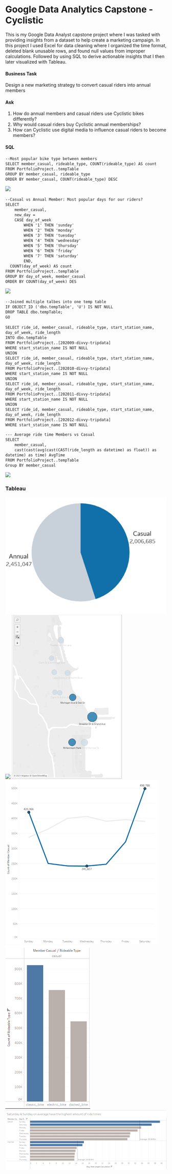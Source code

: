 # Google Data Analytics Capstone - Cyclistic 

This is my Google Data Analyst capstone project where I was tasked with providing insights from a dataset to help create a marketing campaign. In this project I used Excel for data cleaning where I organized the time format, deleted blank unusable rows, and found null values from improper calculations. Followed by using SQL to derive actionable insights that I then later visualized with Tableau.

#### Business Task
Design a new marketing strategy to convert casual riders into annual members

#### Ask
1. How do annual members and casual riders use Cyclistic bikes differently?
2. Why would casual riders buy Cyclistic annual memberships?
3. How can Cyclistic use digital media to influence casual riders to become members?

#### SQL
```
--Most popular bike type between members
SELECT member_casual, rideable_type, COUNT(rideable_type) AS count
FROM PortfolioProject..tempTable
GROUP BY member_casual, rideable_type
ORDER BY member_casual, COUNT(rideable_type) DESC
```

![](https://s3.us-west-2.amazonaws.com/secure.notion-static.com/31958728-10c3-42b8-bf12-2dd2c0803fc5/Untitled.png?X-Amz-Algorithm=AWS4-HMAC-SHA256&X-Amz-Content-Sha256=UNSIGNED-PAYLOAD&X-Amz-Credential=AKIAT73L2G45EIPT3X45%2F20211121%2Fus-west-2%2Fs3%2Faws4_request&X-Amz-Date=20211121T181725Z&X-Amz-Expires=86400&X-Amz-Signature=2c9b98c3ee2a1858808e702c9f9c16a8ceff91ec0aae97a7390b3c2acb2ee077&X-Amz-SignedHeaders=host&response-content-disposition=filename%20%3D%22Untitled.png%22&x-id=GetObject)

```
--Casual vs Annual Member: Most popular days for our riders?
SELECT
	member_casual,
	new_day =
	CASE day_of_week
		WHEN '1' THEN 'sunday'
		WHEN '2' THEN 'monday'
		WHEN '3' THEN 'tuesday'
		WHEN '4' THEN 'wednesday'
		WHEN '5' THEN 'thursday'
		WHEN '6' THEN 'friday'
		WHEN '7' THEN 'saturday'
		END,
  COUNT(day_of_week) AS count
FROM PortfolioProject..tempTable
GROUP BY day_of_week, member_casual
ORDER BY COUNT(day_of_week) DES
```

![](https://s3.us-west-2.amazonaws.com/secure.notion-static.com/4546831c-a399-4ddd-89cf-b06e42cff856/Untitled.png?X-Amz-Algorithm=AWS4-HMAC-SHA256&X-Amz-Content-Sha256=UNSIGNED-PAYLOAD&X-Amz-Credential=AKIAT73L2G45EIPT3X45%2F20211121%2Fus-west-2%2Fs3%2Faws4_request&X-Amz-Date=20211121T181700Z&X-Amz-Expires=86400&X-Amz-Signature=7f8aca009d2d80b6be7fbf31974d222bce09872c87e988ef3f83391bd87e9ac0&X-Amz-SignedHeaders=host&response-content-disposition=filename%20%3D%22Untitled.png%22&x-id=GetObject)


```
--Joined multiple talbes into one temp table
IF OBJECT_ID ('dbo.tempTable', 'U') IS NOT NULL  
DROP TABLE dbo.tempTable;  
GO  

SELECT ride_id, member_casual, rideable_type, start_station_name, day_of_week, ride_length
INTO dbo.tempTable
FROM PortfolioProject..[202009-divvy-tripdata] 
WHERE start_station_name IS NOT NULL
UNION
SELECT ride_id, member_casual, rideable_type, start_station_name, day_of_week, ride_length
FROM PortfolioProject..[202010-divvy-tripdata]
WHERE start_station_name IS NOT NULL
UNION
SELECT ride_id, member_casual, rideable_type, start_station_name, day_of_week, ride_length
FROM PortfolioProject..[202011-divvy-tripdata] 
WHERE start_station_name IS NOT NULL
UNION
SELECT ride_id, member_casual, rideable_type, start_station_name, day_of_week, ride_length
FROM PortfolioProject..[202012-divvy-tripdata]
WHERE start_station_name IS NOT NULL
```

```
--- Average ride time Members vs Casual
SELECT 
	member_casual, 
	cast(cast(avg(cast(CAST(ride_length as datetime) as float)) as datetime) as time) AvgTime
FROM PortfolioProject..tempTable
Group BY member_casual
```
![](https://s3.us-west-2.amazonaws.com/secure.notion-static.com/5558f020-3ac6-4c60-84c7-5c627c2d05ad/Untitled.png?X-Amz-Algorithm=AWS4-HMAC-SHA256&X-Amz-Content-Sha256=UNSIGNED-PAYLOAD&X-Amz-Credential=AKIAT73L2G45EIPT3X45%2F20211121%2Fus-west-2%2Fs3%2Faws4_request&X-Amz-Date=20211121T181755Z&X-Amz-Expires=86400&X-Amz-Signature=caada5aba3184e809c8568dd907a166339287c491e9090de741ee966c8e9b18e&X-Amz-SignedHeaders=host&response-content-disposition=filename%20%3D%22Untitled.png%22&x-id=GetObject)

### Tableau
![](./PieChart.png)
![](./stat2.JPG)
![](./PopularMap.png)
![](./PopularDays.png)
![](./PreferredBikes.png)
![](./HighAvgDays.png)
